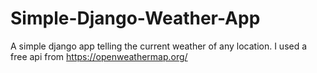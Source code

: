 # Simple-Django-Weather-App
A simple django app telling the current weather of any location. I used a free api from https://openweathermap.org/